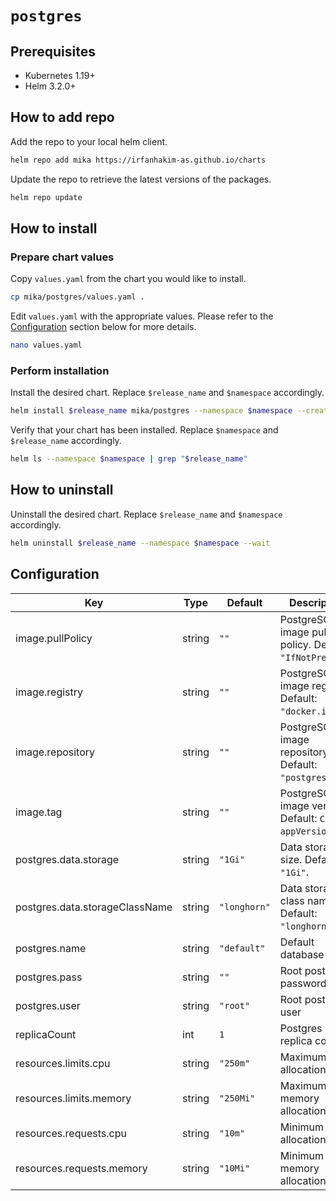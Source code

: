 # `postgres`

## Prerequisites

- Kubernetes 1.19+
- Helm 3.2.0+

## How to add repo

Add the repo to your local helm client.

```sh
helm repo add mika https://irfanhakim-as.github.io/charts
```

Update the repo to retrieve the latest versions of the packages.

```sh
helm repo update
```

## How to install

### Prepare chart values

Copy `values.yaml` from the chart you would like to install.

```sh
cp mika/postgres/values.yaml .
```

Edit `values.yaml` with the appropriate values. Please refer to the [Configuration](#configuration) section below for more details.

```sh
nano values.yaml
```

### Perform installation

Install the desired chart. Replace `$release_name` and `$namespace` accordingly.

```sh
helm install $release_name mika/postgres --namespace $namespace --create-namespace --values values.yaml --wait
```

Verify that your chart has been installed. Replace `$namespace` and `$release_name` accordingly.

```sh
helm ls --namespace $namespace | grep "$release_name"
```

## How to uninstall

Uninstall the desired chart. Replace `$release_name` and `$namespace` accordingly.

```sh
helm uninstall $release_name --namespace $namespace --wait
```

## Configuration

| Key | Type | Default | Description |
|-----|------|---------|-------------|
| image.pullPolicy | string | `""` | PostgreSQL image pull policy. Default: `"IfNotPresent"`. |
| image.registry | string | `""` | PostgreSQL image registry. Default: `"docker.io"`. |
| image.repository | string | `""` | PostgreSQL image repository. Default: `"postgres"`. |
| image.tag | string | `""` | PostgreSQL image version. Default: `Chart appVersion`. |
| postgres.data.storage | string | `"1Gi"` | Data storage size. Default: `"1Gi"`. |
| postgres.data.storageClassName | string | `"longhorn"` | Data storage class name. Default: `"longhorn"`. |
| postgres.name | string | `"default"` | Default database name |
| postgres.pass | string | `""` | Root postgres password |
| postgres.user | string | `"root"` | Root postgres user |
| replicaCount | int | `1` | Postgres replica count |
| resources.limits.cpu | string | `"250m"` | Maximum cpu allocation |
| resources.limits.memory | string | `"250Mi"` | Maximum memory allocation |
| resources.requests.cpu | string | `"10m"` | Minimum cpu allocation |
| resources.requests.memory | string | `"10Mi"` | Minimum memory allocation |
